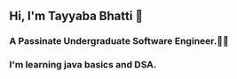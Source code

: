 ## Hi, I'm Tayyaba Bhatti :wave:

### A Passinate Undergraduate Software Engineer.:woman_student: 
### I'm learning java basics and DSA.


